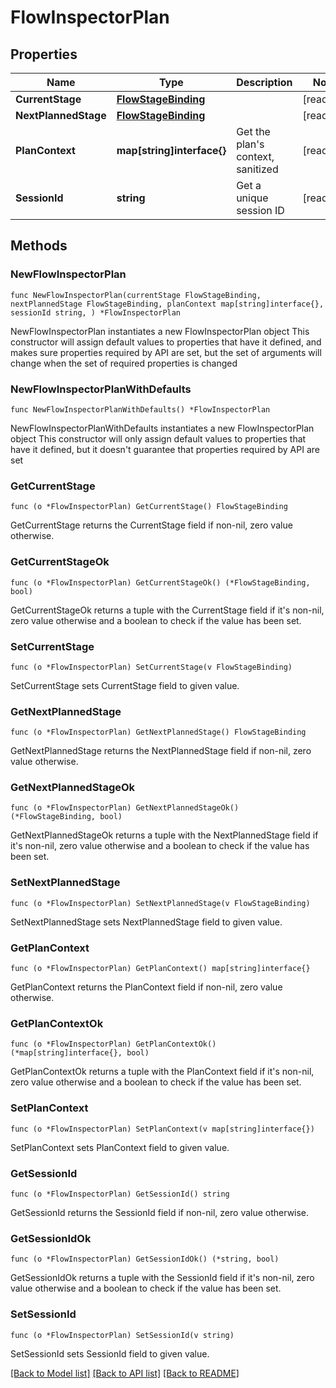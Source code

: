 # FlowInspectorPlan

## Properties

Name | Type | Description | Notes
------------ | ------------- | ------------- | -------------
**CurrentStage** | [**FlowStageBinding**](FlowStageBinding.md) |  | [readonly] 
**NextPlannedStage** | [**FlowStageBinding**](FlowStageBinding.md) |  | [readonly] 
**PlanContext** | **map[string]interface{}** | Get the plan&#39;s context, sanitized | [readonly] 
**SessionId** | **string** | Get a unique session ID | [readonly] 

## Methods

### NewFlowInspectorPlan

`func NewFlowInspectorPlan(currentStage FlowStageBinding, nextPlannedStage FlowStageBinding, planContext map[string]interface{}, sessionId string, ) *FlowInspectorPlan`

NewFlowInspectorPlan instantiates a new FlowInspectorPlan object
This constructor will assign default values to properties that have it defined,
and makes sure properties required by API are set, but the set of arguments
will change when the set of required properties is changed

### NewFlowInspectorPlanWithDefaults

`func NewFlowInspectorPlanWithDefaults() *FlowInspectorPlan`

NewFlowInspectorPlanWithDefaults instantiates a new FlowInspectorPlan object
This constructor will only assign default values to properties that have it defined,
but it doesn't guarantee that properties required by API are set

### GetCurrentStage

`func (o *FlowInspectorPlan) GetCurrentStage() FlowStageBinding`

GetCurrentStage returns the CurrentStage field if non-nil, zero value otherwise.

### GetCurrentStageOk

`func (o *FlowInspectorPlan) GetCurrentStageOk() (*FlowStageBinding, bool)`

GetCurrentStageOk returns a tuple with the CurrentStage field if it's non-nil, zero value otherwise
and a boolean to check if the value has been set.

### SetCurrentStage

`func (o *FlowInspectorPlan) SetCurrentStage(v FlowStageBinding)`

SetCurrentStage sets CurrentStage field to given value.


### GetNextPlannedStage

`func (o *FlowInspectorPlan) GetNextPlannedStage() FlowStageBinding`

GetNextPlannedStage returns the NextPlannedStage field if non-nil, zero value otherwise.

### GetNextPlannedStageOk

`func (o *FlowInspectorPlan) GetNextPlannedStageOk() (*FlowStageBinding, bool)`

GetNextPlannedStageOk returns a tuple with the NextPlannedStage field if it's non-nil, zero value otherwise
and a boolean to check if the value has been set.

### SetNextPlannedStage

`func (o *FlowInspectorPlan) SetNextPlannedStage(v FlowStageBinding)`

SetNextPlannedStage sets NextPlannedStage field to given value.


### GetPlanContext

`func (o *FlowInspectorPlan) GetPlanContext() map[string]interface{}`

GetPlanContext returns the PlanContext field if non-nil, zero value otherwise.

### GetPlanContextOk

`func (o *FlowInspectorPlan) GetPlanContextOk() (*map[string]interface{}, bool)`

GetPlanContextOk returns a tuple with the PlanContext field if it's non-nil, zero value otherwise
and a boolean to check if the value has been set.

### SetPlanContext

`func (o *FlowInspectorPlan) SetPlanContext(v map[string]interface{})`

SetPlanContext sets PlanContext field to given value.


### GetSessionId

`func (o *FlowInspectorPlan) GetSessionId() string`

GetSessionId returns the SessionId field if non-nil, zero value otherwise.

### GetSessionIdOk

`func (o *FlowInspectorPlan) GetSessionIdOk() (*string, bool)`

GetSessionIdOk returns a tuple with the SessionId field if it's non-nil, zero value otherwise
and a boolean to check if the value has been set.

### SetSessionId

`func (o *FlowInspectorPlan) SetSessionId(v string)`

SetSessionId sets SessionId field to given value.



[[Back to Model list]](../README.md#documentation-for-models) [[Back to API list]](../README.md#documentation-for-api-endpoints) [[Back to README]](../README.md)


